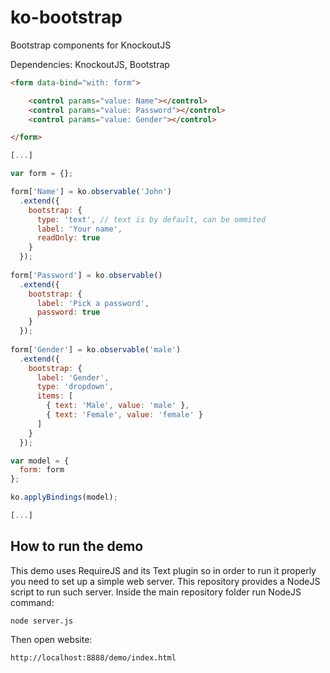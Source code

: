 # ko-bootstrap
Bootstrap components for KnockoutJS

Dependencies:
KnockoutJS, Bootstrap

```html
<form data-bind="with: form">

    <control params="value: Name"></control>
    <control params="value: Password"></control>
    <control params="value: Gender"></control>

</form>
```

```javascript
[...]

var form = {};

form['Name'] = ko.observable('John')
  .extend({
    bootstrap: {
      type: 'text', // text is by default, can be ommited
      label: 'Your name',
      readOnly: true
    }
  });
  
form['Password'] = ko.observable()
  .extend({
    bootstrap: {
      label: 'Pick a password',
      password: true
    }
  });
  
form['Gender'] = ko.observable('male')
  .extend({
    bootstrap: {
      label: 'Gender',
      type: 'dropdown',
      items: [
        { text: 'Male', value: 'male' },
        { text: 'Female', value: 'female' }
      ]
    }
  });  

var model = {
  form: form
};

ko.applyBindings(model);

[...]
```

## How to run the demo
This demo uses RequireJS and its Text plugin so in order to run it properly you need to set up a simple web server. This repository provides a NodeJS script to run such server. Inside the main repository folder run NodeJS command:
```
node server.js
```
Then open website:
```
http://localhost:8888/demo/index.html
```
